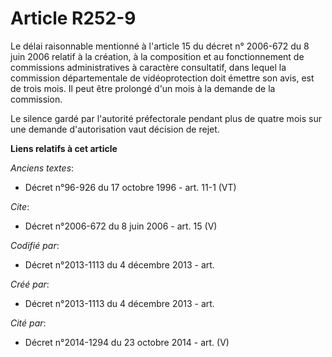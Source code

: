 # Article R252-9

Le délai raisonnable mentionné à l'article 15 du décret n° 2006-672 du 8 juin 2006 relatif à la création, à la composition et
au fonctionnement de commissions administratives à caractère consultatif, dans lequel la commission départementale de
vidéoprotection doit émettre son avis, est de trois mois. Il peut être prolongé d'un mois à la demande de la commission. 

Le silence gardé par l'autorité préfectorale pendant plus de quatre mois sur une demande d'autorisation vaut décision de
rejet.

**Liens relatifs à cet article**

_Anciens textes_:

  - Décret n°96-926 du 17 octobre 1996 - art. 11-1 (VT)

_Cite_:

  - Décret n°2006-672 du 8 juin 2006 - art. 15 (V)

_Codifié par_:

  - Décret n°2013-1113 du 4 décembre 2013 - art.

_Créé par_:

  - Décret n°2013-1113 du 4 décembre 2013 - art.

_Cité par_:

  - Décret n°2014-1294 du 23 octobre 2014 - art. (V)
